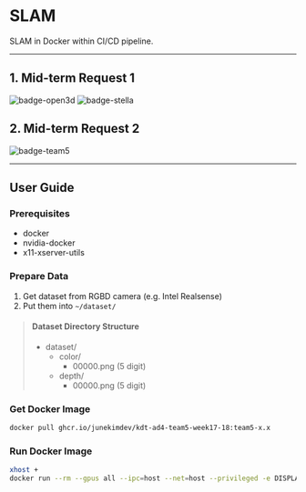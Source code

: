 # SLAM

SLAM in Docker within CI/CD pipeline.

---

## 1. Mid-term Request 1

![badge-open3d](https://github.com/junekimdev/kdt-ad4-team5-week17-18/actions/workflows/build_docker_open3d.yml/badge.svg)
![badge-stella](https://github.com/junekimdev/kdt-ad4-team5-week17-18/actions/workflows/build_docker_stella-vslam.yml/badge.svg)

## 2. Mid-term Request 2

![badge-team5](https://github.com/junekimdev/kdt-ad4-team5-week17-18/actions/workflows/build_docker_team5.yml/badge.svg)

---

## User Guide

### Prerequisites

- docker
- nvidia-docker
- x11-xserver-utils

### Prepare Data

1. Get dataset from RGBD camera (e.g. Intel Realsense)
2. Put them into `~/dataset/`

> #### Dataset Directory Structure
>
> - dataset/
>   - color/
>     - 00000.png (5 digit)
>   - depth/
>     - 00000.png (5 digit)

### Get Docker Image

```bash
docker pull ghcr.io/junekimdev/kdt-ad4-team5-week17-18:team5-x.x
```

### Run Docker Image

```bash
xhost +
docker run --rm --gpus all --ipc=host --net=host --privileged -e DISPLAY=unix$DISPLAY -v /tmp/.X11-unix:/tmp/.X11-unix:rw -v <dataset_dir>:/dataset -e NVIDIA_DRIVER_CAPABILITIES=all ghcr.io/junekimdev/kdt-ad4-team5-week17-18:team5-x.x
```
